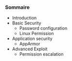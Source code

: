 ### Sommaire

 * Introduction
 * Basic Security
	 * Password configuration
	 * Linux Permission
 * Application security
	 * AppArmor
 * Advanced Exploit
	 * Permission escalation
